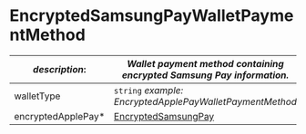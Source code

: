 
# EncryptedSamsungPayWalletPaymentMethod

| *description*:   | *Wallet payment method containing encrypted Samsung Pay information.*|
|----|----|
| walletType |    ``` string ```  *example: EncryptedApplePayWalletPaymentMethod*|
| encryptedApplePay* | [EncryptedSamsungPay](?path=docs/schemas-md/EncryptedSamsungPay.md)|   





